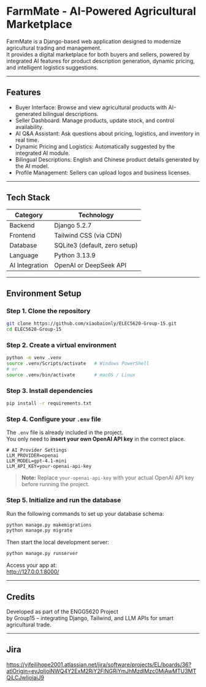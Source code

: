 # FarmMate - AI-Powered Agricultural Marketplace

FarmMate is a Django-based web application designed to modernize agricultural trading and management.  
It provides a digital marketplace for both buyers and sellers, powered by integrated AI features for product description generation, dynamic pricing, and intelligent logistics suggestions.

---

## Features

- Buyer Interface: Browse and view agricultural products with AI-generated bilingual descriptions.
- Seller Dashboard: Manage products, update stock, and control availability.
- AI Q&A Assistant: Ask questions about pricing, logistics, and inventory in real time.
- Dynamic Pricing and Logistics: Automatically suggested by the integrated AI module.
- Bilingual Descriptions: English and Chinese product details generated by the AI model.
- Profile Management: Sellers can upload logos and business licenses.

---

## Tech Stack

| Category | Technology |
|-----------|-------------|
| Backend | Django 5.2.7 |
| Frontend | Tailwind CSS (via CDN) |
| Database | SQLite3 (default, zero setup) |
| Language | Python 3.13.9 |
| AI Integration | OpenAI or DeepSeek API |

---

## Environment Setup

### Step 1. Clone the repository
```bash
git clone https://github.com/xiaobaionly/ELEC5620-Group-15.git
cd ELEC5620-Group-15
```

### Step 2. Create a virtual environment
```bash
python -m venv .venv
source .venv/Scripts/activate   # Windows PowerShell
# or
source .venv/bin/activate       # macOS / Linux
```

### Step 3. Install dependencies
```bash
pip install -r requirements.txt
```

### Step 4. Configure your `.env` file

The `.env` file is already included in the project.  
You only need to **insert your own OpenAI API key** in the correct place.

```env
# AI Provider Settings
LLM_PROVIDER=openai
LLM_MODEL=gpt-4.1-mini
LLM_API_KEY=your-openai-api-key
```

> **Note:** Replace `your-openai-api-key` with your actual OpenAI API key before running the project.

### Step 5. Initialize and run the database
Run the following commands to set up your database schema:
```bash
python manage.py makemigrations
python manage.py migrate
```

Then start the local development server:
```bash
python manage.py runserver
```

Access your app at:  
http://127.0.0.1:8000/

---

## Credits

Developed as part of the ENGG5620 Project  
by Group15 – integrating Django, Tailwind, and LLM APIs for smart agricultural trade.

---

## Jira
https://yifeilihope2001.atlassian.net/jira/software/projects/EL/boards/36?atlOrigin=eyJpIjoiNWQ4Y2ExM2RiY2FlNGRiYmJhMzdlMzc0MjAwMTU3MTQiLCJwIjoiaiJ9
